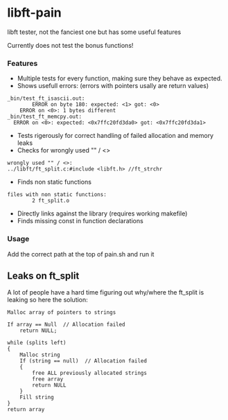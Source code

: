 # libft-pain
libft tester, not the fanciest one but has some useful features

Currently does not test the bonus functions!

### Features

- Multiple tests for every function, making sure they behave as expected.
- Shows usefull errors: (errors with pointers usally are return values)
```
_bin/test_ft_isascii.out:
		ERROR on byte 180: expected: <1> got: <0>
	ERROR on <0>: 1 bytes different
_bin/test_ft_memcpy.out:
  ERROR on <0>: expected: <0x7ffc20fd3da0> got: <0x7ffc20fd3da1>
```
- Tests rigerously for correct handling of failed allocation and memory leaks
- Checks for wrongly used "" / <>
```
wrongly used "" / <>:
../libft/ft_split.c:#include <libft.h> //ft_strchr
```
- Finds non static functions
```
files with non static functions:
		2 ft_split.o
```
- Directly links against the library (requires working makefile)
- Finds missing const in function declarations

### Usage

Add the correct path at the top of pain.sh and run it


## Leaks on ft_split

A lot of people have a hard time figuring out why/where the ft_split is leaking so here the solution:

```
Malloc array of pointers to strings

If array == Null  // Allocation failed
	return NULL;
	
while (splits left) 
{
	Malloc string
	If (string == null)  // Allocation failed
	{ 
		free ALL previously allocated strings
		free array
		return NULL
	}
	Fill string
}
return array
```
